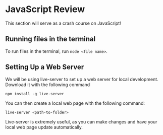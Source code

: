 # JavaScript Review
This section will serve as a crash course on JavaScript!
## Running files in the terminal
To run files in the terminal, run `node <file name>`.
## Setting Up a Web Server
We will be using live-server to set up a web server for local development. Download it with the following command

`npm install -g live-server`

You can then create a local web page with the following command:

`live-server <path-to-folder>`

Live-server is extremely useful, as you can make changes and have your local web page update automatically.
